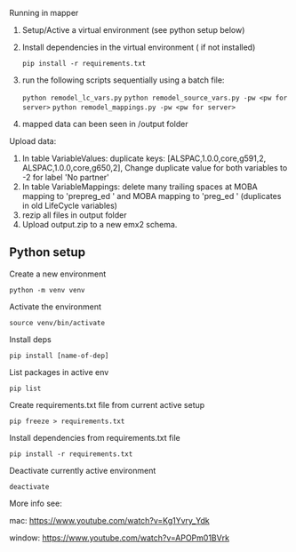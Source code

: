 Running in mapper

1. Setup/Active a virtual environment (see python setup below)
2. Install dependencies in the virtual environment ( if not installed)

   `pip install -r requirements.txt`
3. run the following scripts sequentially using a batch file:

    `python remodel_lc_vars.py`
    `python remodel_source_vars.py -pw <pw for server>`
    `python remodel_mappings.py -pw <pw for server>`

4. mapped data can been seen in /output folder

Upload data:

1. In table VariableValues: duplicate keys: [ALSPAC,1.0.0,core,g591,2, ALSPAC,1.0.0,core,g650,2],
Change duplicate value for both variables to -2 for label 'No partner'
2. In table VariableMappings: delete many trailing spaces at MOBA mapping to 'prepreg_ed
     ' and MOBA mapping to 'preg_ed                     ' (duplicates in old LifeCycle variables) 
3. rezip all files in output folder
4. Upload output.zip to a new emx2 schema.


## Python setup

Create a new environment

`python -m venv venv` 

Activate the environment

`source venv/bin/activate`

Install deps

`pip install [name-of-dep]`

List packages in active env 

`pip list`

Create requirements.txt file from current active setup

`pip freeze > requirements.txt`

Install dependencies from requirements.txt file

`pip install -r requirements.txt`

Deactivate currently active environment

`deactivate`

More info see: 

mac: https://www.youtube.com/watch?v=Kg1Yvry_Ydk 

window: https://www.youtube.com/watch?v=APOPm01BVrk